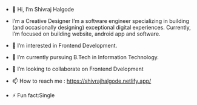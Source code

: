 - 👋 Hi, I’m Shivraj Halgode
-  I’m a Creative Designer
   I’m a software engineer specializing in building (and occasionally designing) exceptional digital experiences. Currently, I’m focused on building website, android app and software.
- 👀 I’m interested in Frontend Development.
- 🌱 I’m currently pursuing B.Tech in Information Technology.
- 💞️ I’m looking to collaborate on Frontend Dvelopment
- 📫 How to reach me : https://shivrajhalgode.netlify.app/
  
- ⚡ Fun fact:Single

<!---
ShivrajHalgode/ShivrajHalgode is a ✨ special ✨ repository because its `README.md` (this file) appears on your GitHub profile.
You can click the Preview link to take a look at your changes.
--->
